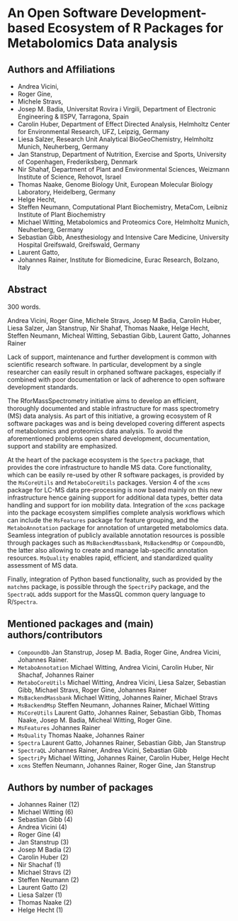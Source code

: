 # An Open Software Development-based Ecosystem of R Packages for Metabolomics Data analysis

## Authors and Affiliations

- Andrea Vicini,
- Roger Gine,
- Michele Stravs,
- Josep M. Badia, Universitat Rovira i Virgili, Department of Electronic
  Engineering & IISPV, Tarragona, Spain
- Carolin Huber, Department of Effect Directed Analysis, Helmholtz Center for
  Environmental Research, UFZ, Leipzig, Germany
- Liesa Salzer, Research Unit Analytical BioGeoChemistry, Helmholtz Munich,
  Neuherberg, Germany
- Jan Stanstrup, Department of Nutrition, Exercise and Sports, University of
  Copenhagen, Frederiksberg, Denmark
- Nir Shahaf, Department of Plant and Environmental Sciences, Weizmann Institute
  of Science, Rehovot, Israel
- Thomas Naake, Genome Biology Unit, European Molecular Biology Laboratory,
  Heidelberg, Germany
- Helge Hecht,
- Steffen Neumann, Computational Plant Biochemistry, MetaCom, Leibniz Institute of Plant Biochemistry
- Michael Witting, Metabolomics and Proteomics Core, Helmholtz Munich,
  Neuherberg, Germany
- Sebastian Gibb, Anesthesiology and Intensive Care Medicine, University
  Hospital Greifswald, Greifswald, Germany
- Laurent Gatto,
- Johannes Rainer, Institute for Biomedicine, Eurac Research, Bolzano, Italy


## Abstract

300 words.

Andrea Vicini, Roger Gine, Michele Stravs, Josep M Badia, Carolin Huber, Liesa
Salzer, Jan Stanstrup, Nir Shahaf, Thomas Naake, Helge Hecht, Steffen Neumann,
Micheal Witting, Sebastian Gibb, Laurent Gatto, Johannes Rainer


Lack of support, maintenance and further development is common with
scientific research software. In particular, development by a single researcher
can easily result in orphaned software packages, especially if combined with poor
documentation or lack of adherence to open software development standards.

The RforMassSpectrometry initiative aims to develop an efficient, thoroughly
documented and stable infrastructure for mass spectrometry (MS) data
analysis. As part of this initiative, a growing ecosystem of R software packages
was and is being developed covering different aspects of metabolomics and
proteomics data analysis. To avoid the aforementioned problems open shared
development, documentation, support and stability are emphasized.

At the heart of the package ecosystem is the `Spectra` package, that provides
the core infrastructure to handle MS data. Core functionality, which can be
easily re-used by other R software packages, is provided by the `MsCoreUtils`
and `MetaboCoreUtils` packages. Version 4 of the `xcms` package for LC-MS data
pre-processing is now based mainly on this new infrastructure hence gaining
support for additional data types, better data handling and support for ion
mobility data. Integration of the `xcms` package into the package ecosystem
simplifies complete analysis workflows which can include the `MsFeatures`
package for feature grouping, and the `MetaboAnnotation` package for annotation
of untargeted metabolomics data. Seamless integration of publicly available
annotation resources is possible through packages such as `MsBackendMassbank`,
`MsBackendMsp` or `CompoundDb`, the latter also allowing to
create and manage lab-specific annotation resources. `MsQuality` enables rapid,
efficient, and standardized quality assessment of MS data.

Finally, integration of Python based functionality, such as provided by the
`matchms` package, is possible through the `SpectriPy` package, and the
`SpectraQL` adds support for the MassQL common query language to
R/`Spectra`.


## Mentioned packages and (main) authors/contributors

- `CompoundDb` Jan Stanstrup, Josep M. Badia, Roger Gine, Andrea Vicini,
  Johannes Rainer.
- `MetaboAnnotation` Michael Witting, Andrea Vicini, Carolin Huber, Nir Shachaf,
  Johannes Rainer
- `MetaboCoreUtils` Michael Witting, Andrea Vicini, Liesa Salzer, Sebastian
  Gibb, Michael Stravs, Roger Gine, Johannes Rainer
- `MsBackendMassbank` Michael Witting, Johannes Rainer, Michael Stravs
- `MsBackendMsp` Steffen Neumann, Johannes Rainer, Michael Witting
- `MsCoreUtils` Laurent Gatto, Johannes Rainer, Sebastian Gibb, Thomas Naake,
  Josep M. Badia, Micheal Witting, Roger Gine.
- `MsFeatures` Johannes Rainer
- `MsQuality` Thomas Naake, Johannes Rainer
- `Spectra` Laurent Gatto, Johannes Rainer, Sebastian Gibb, Jan Stanstrup
- `SpectraQL` Johannes Rainer, Andrea Vicini, Sebastian Gibb
- `SpectriPy` Michael Witting, Johannes Rainer, Carolin Huber, Helge Hecht
- `xcms` Steffen Neumann, Johannes Rainer, Roger Gine, Jan Stanstrup

## Authors by number of packages

- Johannes Rainer (12)
- Michael Witting (6)
- Sebastian Gibb (4)
- Andrea Vicini (4)
- Roger Gine (4)
- Jan Stanstrup (3)
- Josep M Badia (2)
- Carolin Huber (2)
- Nir Shachaf (1)
- Michael Stravs (2)
- Steffen Neumann (2)
- Laurent Gatto (2)
- Liesa Salzer (1)
- Thomas Naake (2)
- Helge Hecht (1)
